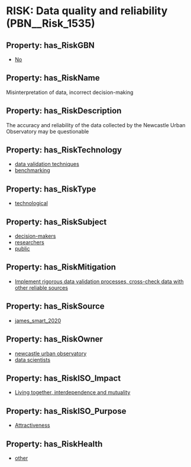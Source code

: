 # RISK: __Data quality and reliability__ (PBN__Risk_1535)

## Property: has_RiskGBN

* [No](PBN__RiskGBN_0)

## Property: has_RiskName

Misinterpretation of data, incorrect decision-making

## Property: has_RiskDescription

The accuracy and reliability of the data collected by the Newcastle Urban Observatory may be questionable

## Property: has_RiskTechnology

* [data validation techniques](PBN__Technology_824)
* [benchmarking](PBN__Technology_825)

## Property: has_RiskType

* [technological](PBN__RiskType_5)

## Property: has_RiskSubject

* [decision-makers](PBN__Stakeholder_227)
* [researchers](PBN__Stakeholder_2)
* [public](PBN__Stakeholder_52)

## Property: has_RiskMitigation

* [Implement rigorous data validation processes, cross-check data with other reliable sources](PBN__RiskMitigation_2064)

## Property: has_RiskSource

* [james_smart_2020](PBN__Article_164)

## Property: has_RiskOwner

* [newcastle urban observatory](PBN__Stakeholder_991)
* [data scientists](PBN__Stakeholder_627)

## Property: has_RiskISO_Impact

* [Living together, interdependence and mutuality](PBN__RiskISO_Purpose_10)

## Property: has_RiskISO_Purpose

* [Attractiveness](PBN__RiskISO_Impact_9)

## Property: has_RiskHealth

* [other](PBN__RiskHealth_2)

